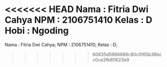 <<<<<<< HEAD
Nama : Fitria Dwi Cahya
NPM : 2106751410
Kelas : D
Hobi : Ngoding
=======
Nama : Fitria Dwi Cahya;
NPM : 2106751410;
Kelas : D;

> > > > > > > 60835d5986689c80c0f65b38bcc0ce2fb80623e9
